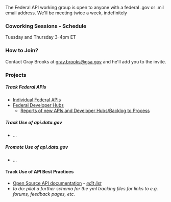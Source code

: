 
The Federal API working group is open to anyone with a federal .gov or .mil email address.  We'll be meeting twice a week, indefinitely

### Coworking Sessions - Schedule 

Tuesday and Thursday 3-4pm ET

### How to Join? 

Contact Gray Brooks at gray.brooks@gsa.gov and he'll add you to the invite.  

### Projects 

##### Track Federal APIs 

* [Individual Federal APIs](https://github.com/18F/API-All-the-X/blob/18f-pages/_data/individual_apis.yml)
* [Federal Developer Hubs](https://github.com/18F/API-All-the-X/blob/18f-pages/_data/developer_hubs.yml)
  * [Reports of new APIs and Developer Hubs/Backlog to Process](https://github.com/GSA/slash-developer-pages/issues?q=is%3Aopen+sort%3Acreated-desc)

##### Track Use of api.data.gov 

* ...

##### Promote Use of api.data.gov 

* ...

#### Track Use of API Best Practices 

* [Open Source API documentation](https://api-all-the-x.18f.gov/pages/open_source_documentation/) - _[edit list](https://github.com/18F/API-All-the-X/edit/18f-pages/pages/open_source_documentation.md)_
* _to do: pilot a further schema for the yml tracking files for links to e.g. forums, feedback pages, etc._ 
